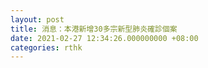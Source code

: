 ```yaml
---
layout: post
title: 消息：本港新增30多宗新型肺炎確診個案
date: 2021-02-27 12:34:26.000000000 +08:00
categories: rthk
---
```



